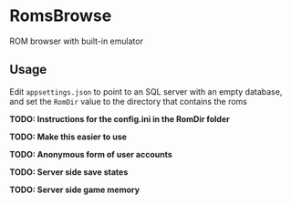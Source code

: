 # RomsBrowse

ROM browser with built-in emulator

## Usage

Edit `appsettings.json` to point to an SQL server with an empty database,
and set the `RomDir` value to the directory that contains the roms

**TODO: Instructions for the config.ini in the RomDir folder**

**TODO: Make this easier to use**

**TODO: Anonymous form of user accounts**

**TODO: Server side save states**

**TODO: Server side game memory**